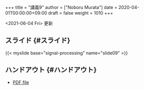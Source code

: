 +++
title = "講義9"
author = ["Noboru Murata"]
date = 2020-04-01T00:00:00+09:00
draft = false
weight = 1010
+++

<span class="timestamp-wrapper"><span class="timestamp">&lt;2021-06-04 Fri&gt; </span></span> 更新


## スライド {#スライド}

{{< myslide base="signal-processing" name="slide09" >}}


## ハンドアウト {#ハンドアウト}

-   [PDF file](https://noboru-murata.github.io/signal-processing/pdfs/slide09.pdf)